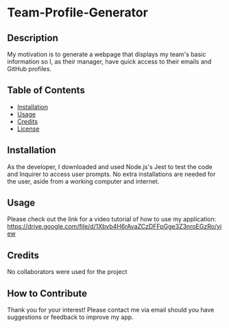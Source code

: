 # Team-Profile-Generator

## Description

My motivation is to generate a webpage that displays my team's basic information so I, as their manager, have quick access to their emails and GitHub profiles.

## Table of Contents

- [Installation](#installation)
- [Usage](#usage)
- [Credits](#credits)
- [License](#license)

## Installation

As the developer, I downloaded and used Node.js's Jest to test the code and Inquirer to access user prompts.
No extra installations are needed for the user, aside from a working computer and internet.

## Usage

Please check out the link for a video tutorial of how to use my application: https://drive.google.com/file/d/1Xbvb4H6rAvaZCzDFFpGge3Z3nroEGzRo/view


## Credits

No collaborators were used for the project

## How to Contribute

Thank you for your interest! Please contact me via email should you have suggestions or feedback to improve my app.
